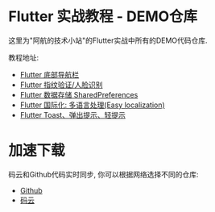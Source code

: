 # Flutter 实战教程 - DEMO仓库
这里为"阿航的技术小站"的Flutter实战中所有的DEMO代码仓库.

教程地址:
- [Flutter 底部导航栏](https://www.bugcatt.com/archives/76)
- [Flutter 指纹验证/人脸识别](https://www.bugcatt.com/archives/6)
- [Flutter 数据存储 SharedPreferences](https://www.bugcatt.com/archives/165)
- [Flutter 国际化: 多语言处理(Easy localization)](https://www.bugcatt.com/archives/847)
- [Flutter Toast、弹出提示、轻提示](https://www.bugcatt.com/archives/1179)

# 加速下载
码云和Github代码实时同步, 你可以根据网络选择不同的仓库:
- [Github](https://github.com/HarrisonQi/flutter-actual-combat-demo)
- [码云](https://gitee.com/HarrisonQI/flutter-actual-combat-demo)